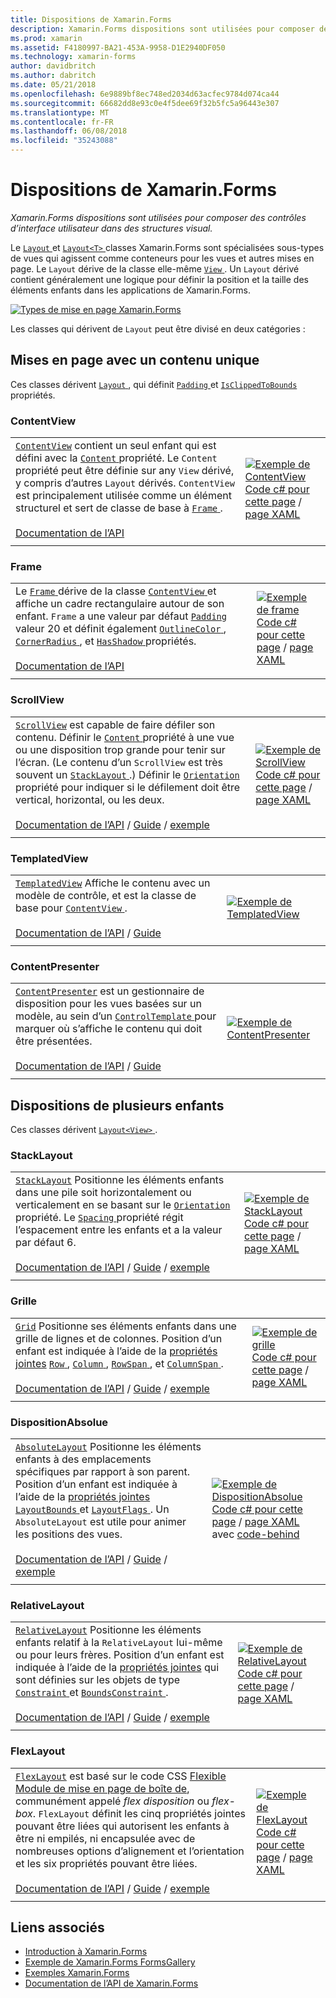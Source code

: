 ```yaml
---
title: Dispositions de Xamarin.Forms
description: Xamarin.Forms dispositions sont utilisées pour composer des contrôles d’interface utilisateur dans des structures visual. Cet article répertorie les dispositions incluses dans Xamarin.Forms.
ms.prod: xamarin
ms.assetid: F4180997-BA21-453A-9958-D1E2940DF050
ms.technology: xamarin-forms
author: davidbritch
ms.author: dabritch
ms.date: 05/21/2018
ms.openlocfilehash: 6e9889bf8ec748ed2034d63acfec9784d074ca44
ms.sourcegitcommit: 66682dd8e93c0e4f5dee69f32b5fc5a96443e307
ms.translationtype: MT
ms.contentlocale: fr-FR
ms.lasthandoff: 06/08/2018
ms.locfileid: "35243088"
---
```

# <a name="xamarinforms-layouts"></a>Dispositions de Xamarin.Forms

_Xamarin.Forms dispositions sont utilisées pour composer des contrôles d’interface utilisateur dans des structures visual._

Le [ `Layout` ](https://developer.xamarin.com/api/type/Xamarin.Forms.Layout) et [ `Layout<T>` ](https://developer.xamarin.com/api/type/Xamarin.Forms.Layout%3CT%3E/) classes Xamarin.Forms sont spécialisées sous-types de vues qui agissent comme conteneurs pour les vues et autres mises en page. Le `Layout` dérive de la classe elle-même [ `View` ](views.md). Un `Layout` dérivé contient généralement une logique pour définir la position et la taille des éléments enfants dans les applications de Xamarin.Forms.

[![Types de mise en page Xamarin.Forms](layouts-images/layouts-sml.png "Xamarin.Forms disposition Types")](layouts-images/layouts.png#lightbox "Types de disposition de Xamarin.Forms")

Les classes qui dérivent de `Layout` peut être divisé en deux catégories :

## <a name="layouts-with-single-content"></a>Mises en page avec un contenu unique

Ces classes dérivent [ `Layout` ](https://developer.xamarin.com/api/type/Xamarin.Forms.Layout/), qui définit [ `Padding` ](https://developer.xamarin.com/api/property/Xamarin.Forms.Layout.Padding/) et [ `IsClippedToBounds` ](https://developer.xamarin.com/api/property/Xamarin.Forms.Layout.IsClippedToBounds/) propriétés.

<a name="contentView" />

### <a name="contentview"></a>ContentView

|     |     |
| --- | --- |
| [`ContentView`](https://developer.xamarin.com/api/type/Xamarin.Forms.ContentView/) contient un seul enfant qui est défini avec la [ `Content` ](https://developer.xamarin.com/api/property/Xamarin.Forms.ContentView.Content/) propriété. Le `Content` propriété peut être définie sur any `View` dérivé, y compris d’autres `Layout` dérivés. `ContentView` est principalement utilisée comme un élément structurel et sert de classe de base à [ `Frame` ](#frame).<br /><br />[Documentation de l’API](https://developer.xamarin.com/api/type/Xamarin.Forms.ContentView/) | [![Exemple de ContentView](layouts-images/ContentView.png "ContentView exemple")](layouts-images/ContentView-Large.png#lightbox "ContentView exemple")<br />[Code c# pour cette page](https://github.com/xamarin/xamarin-forms-samples/blob/master/FormsGallery/FormsGallery/FormsGallery/CodeExamples/ContentViewDemoPage.cs) / [page XAML](https://github.com/xamarin/xamarin-forms-samples/blob/master/FormsGallery/FormsGallery/FormsGallery/XamlExamples/ContentViewDemoPage.xaml) |
|     |     |

<a named="frame" />

### <a name="frame"></a>Frame

|     |     |
| --- | --- |
| Le [ `Frame` ](https://developer.xamarin.com/api/type/Xamarin.Forms.Frame/) dérive de la classe [ `ContentView` ](#contentView) et affiche un cadre rectangulaire autour de son enfant. `Frame` a une valeur par défaut [ `Padding` ](https://developer.xamarin.com/api/property/Xamarin.Forms.Layout.Padding/) valeur 20 et définit également [ `OutlineColor` ](https://developer.xamarin.com/api/property/Xamarin.Forms.Frame.OutlineColor/), [ `CornerRadius` ](https://developer.xamarin.com/api/property/Xamarin.Forms.Frame.CornerRadius/), et [ `HasShadow` ](https://developer.xamarin.com/api/property/Xamarin.Forms.Frame.HasShadow/)propriétés.<br /><br />[Documentation de l’API](https://developer.xamarin.com/api/type/Xamarin.Forms.Frame/) | [![Exemple de frame](layouts-images/Frame.png "Frame exemple")](layouts-images/Frame-Large.png#lightbox "Frame d’exemple")<br />[Code c# pour cette page](https://github.com/xamarin/xamarin-forms-samples/blob/master/FormsGallery/FormsGallery/FormsGallery/CodeExamples/FrameDemoPage.cs) / [page XAML](https://github.com/xamarin/xamarin-forms-samples/blob/master/FormsGallery/FormsGallery/FormsGallery/XamlExamples/FrameDemoPage.xaml) |
|     |     |

<a name="scrollView" />

### <a name="scrollview"></a>ScrollView

|     |     |
| --- | --- |
| [`ScrollView`](https://developer.xamarin.com/api/type/Xamarin.Forms.ScrollView/) est capable de faire défiler son contenu. Définir le [ `Content` ](https://developer.xamarin.com/api/property/Xamarin.Forms.ScrollView.Content/) propriété à une vue ou une disposition trop grande pour tenir sur l’écran. (Le contenu d’un `ScrollView` est très souvent un [ `StackLayout` ](#stackLayout).) Définir le [ `Orientation` ](https://developer.xamarin.com/api/property/Xamarin.Forms.ScrollView.Orientation/) propriété pour indiquer si le défilement doit être vertical, horizontal, ou les deux.<br /><br />[Documentation de l’API](https://developer.xamarin.com/api/type/Xamarin.Forms.ScrollView/) / [Guide](~/xamarin-forms/user-interface/layouts/scroll-view.md) / [exemple](https://developer.xamarin.com/samples/xamarin-forms/UserInterface/Layout/) | [![Exemple de ScrollView](layouts-images/ScrollView.png "ScrollView exemple")](layouts-images/ScrollView-Large.png#lightbox "ScrollView exemple")<br />[Code c# pour cette page](https://github.com/xamarin/xamarin-forms-samples/blob/master/FormsGallery/FormsGallery/FormsGallery/CodeExamples/ScrollViewDemoPage.cs) / [page XAML](https://github.com/xamarin/xamarin-forms-samples/blob/master/FormsGallery/FormsGallery/FormsGallery/XamlExamples/ScrollViewDemoPage.xaml) |
|     |     |

### <a name="templatedview"></a>TemplatedView

|     |     |
| --- | --- |
| [`TemplatedView`](https://developer.xamarin.com/api/type/Xamarin.Forms.TemplatedView/) Affiche le contenu avec un modèle de contrôle, et est la classe de base pour [ `ContentView` ](#contentView).<br /><br />[Documentation de l’API](https://developer.xamarin.com/api/type/Xamarin.Forms.TemplatedView/) / [Guide](~/xamarin-forms/app-fundamentals/templates/control-templates/index.md) | [![Exemple de TemplatedView](layouts-images/TemplatedView.png "TemplatedView exemple")](layouts-images/TemplatedView.png#lightbox "TemplatedView exemple") |
|     |     |

### <a name="contentpresenter"></a>ContentPresenter

|     |     |
| --- | --- |
| [`ContentPresenter`](https://developer.xamarin.com/api/type/Xamarin.Forms.ContentPresenter/) est un gestionnaire de disposition pour les vues basées sur un modèle, au sein d’un [ `ControlTemplate` ](https://developer.xamarin.com/api/type/Xamarin.Forms.ControlTemplate/) pour marquer où s’affiche le contenu qui doit être présentées.<br /><br />[Documentation de l’API](https://developer.xamarin.com/api/type/Xamarin.Forms.ContentPresenter/) / [Guide](~/xamarin-forms/app-fundamentals/templates/control-templates/index.md) | [![Exemple de ContentPresenter](layouts-images/ContentPresenter.png "ContentPresenter exemple")](layouts-images/ContentPresenter.png#lightbox "ContentPresenter exemple") |
|     |     |

## <a name="layouts-with-multiple-children"></a>Dispositions de plusieurs enfants

Ces classes dérivent [ `Layout<View>` ](https://developer.xamarin.com/api/type/Xamarin.Forms.Layout%3CT%3E/).

<a name="stackLayout" />

### <a name="stacklayout"></a>StackLayout

|     |     |
| --- | --- |
| [`StackLayout`](https://developer.xamarin.com/api/type/Xamarin.Forms.StackLayout/) Positionne les éléments enfants dans une pile soit horizontalement ou verticalement en se basant sur le [ `Orientation` ](https://developer.xamarin.com/api/property/Xamarin.Forms.StackLayout.Orientation/) propriété. Le [ `Spacing` ](https://developer.xamarin.com/api/property/Xamarin.Forms.StackLayout.Spacing/) propriété régit l’espacement entre les enfants et a la valeur par défaut 6.<br /><br />[Documentation de l’API](https://developer.xamarin.com/api/type/Xamarin.Forms.StackLayout/) / [Guide](~/xamarin-forms/user-interface/layouts/stack-layout.md) / [exemple](https://developer.xamarin.com/samples/xamarin-forms/UserInterface/Layout/)| [![Exemple de StackLayout](layouts-images/StackLayout.png "StackLayout exemple")](layouts-images/StackLayout-Large.png#lightbox "StackLayout exemple")<br />[Code c# pour cette page](https://github.com/xamarin/xamarin-forms-samples/blob/master/FormsGallery/FormsGallery/FormsGallery/CodeExamples/StackLayoutDemoPage.cs) / [page XAML](https://github.com/xamarin/xamarin-forms-samples/blob/master/FormsGallery/FormsGallery/FormsGallery/XamlExamples/StackLayoutDemoPage.xaml) |
|     |     |

<a name="grid" />

### <a name="grid"></a>Grille

|     |     |
| --- | --- |
| [`Grid`](https://developer.xamarin.com/api/type/Xamarin.Forms.Grid/) Positionne ses éléments enfants dans une grille de lignes et de colonnes. Position d’un enfant est indiquée à l’aide de la [propriétés jointes](~/xamarin-forms/xaml/attached-properties.md) [ `Row` ](https://developer.xamarin.com/api/field/Xamarin.Forms.Grid.RowProperty/), [ `Column` ](https://developer.xamarin.com/api/field/Xamarin.Forms.Grid.ColumnProperty/), [ `RowSpan` ](https://developer.xamarin.com/api/field/Xamarin.Forms.Grid.RowSpanProperty/), et [ `ColumnSpan` ](https://developer.xamarin.com/api/field/Xamarin.Forms.Grid.ColumnSpanProperty/).<br /><br />[Documentation de l’API](https://developer.xamarin.com/api/type/Xamarin.Forms.Grid/) / [Guide](~/xamarin-forms/user-interface/layouts/grid.md) / [exemple](https://developer.xamarin.com/samples/xamarin-forms/UserInterface/Layout/) | [![Exemple de grille](layouts-images/Grid.png "exemple de grille")](layouts-images/Grid-Large.png#lightbox "exemple de grille")<br />[Code c# pour cette page](https://github.com/xamarin/xamarin-forms-samples/blob/master/FormsGallery/FormsGallery/FormsGallery/CodeExamples/GridDemoPage.cs) / [page XAML](https://github.com/xamarin/xamarin-forms-samples/blob/master/FormsGallery/FormsGallery/FormsGallery/XamlExamples/GridDemoPage.xaml) |
|     |     |

### <a name="absolutelayout"></a>DispositionAbsolue

|     |     |
| --- | --- |
| [`AbsoluteLayout`](https://developer.xamarin.com/api/type/Xamarin.Forms.AbsoluteLayout/) Positionne les éléments enfants à des emplacements spécifiques par rapport à son parent. Position d’un enfant est indiquée à l’aide de la [propriétés jointes](~/xamarin-forms/xaml/attached-properties.md) [ `LayoutBounds` ](https://developer.xamarin.com/api/field/Xamarin.Forms.AbsoluteLayout.LayoutBoundsProperty/) et [ `LayoutFlags` ](https://developer.xamarin.com/api/field/Xamarin.Forms.AbsoluteLayout.LayoutFlagsProperty/). Un `AbsoluteLayout` est utile pour animer les positions des vues.<br /><br />[Documentation de l’API](https://developer.xamarin.com/api/type/Xamarin.Forms.AbsoluteLayout/) / [Guide](~/xamarin-forms/user-interface/layouts/absolute-layout.md) / [exemple](https://developer.xamarin.com/samples/xamarin-forms/UserInterface/Layout/) | [![Exemple de DispositionAbsolue](layouts-images/AbsoluteLayout.png "DispositionAbsolue exemple")](layouts-images/AbsoluteLayout-Large.png#lightbox "DispositionAbsolue exemple")<br />[Code c# pour cette page](https://github.com/xamarin/xamarin-forms-samples/blob/master/FormsGallery/FormsGallery/FormsGallery/CodeExamples/AbsoluteLayoutdDemoPage.cs) / [page XAML](https://github.com/xamarin/xamarin-forms-samples/blob/master/FormsGallery/FormsGallery/FormsGallery/XamlExamples/AbsoluteLayoutDemoPage.xaml) avec [code-behind](https://github.com/xamarin/xamarin-forms-samples/blob/master/FormsGallery/FormsGallery/FormsGallery/XamlExamples/AbsoluteLayoutDemoPage.xaml.cs) |
|     |     |

### <a name="relativelayout"></a>RelativeLayout

|     |     |
| --- | --- |
| [`RelativeLayout`](https://developer.xamarin.com/api/type/Xamarin.Forms.RelativeLayout/) Positionne les éléments enfants relatif à la `RelativeLayout` lui-même ou pour leurs frères. Position d’un enfant est indiquée à l’aide de la [propriétés jointes](~/xamarin-forms/xaml/attached-properties.md) qui sont définies sur les objets de type [ `Constraint` ](https://developer.xamarin.com/api/type/Xamarin.Forms.Constraint/) et [ `BoundsConstraint` ](https://developer.xamarin.com/api/type/Xamarin.Forms.Constraint/).<br /><br />[Documentation de l’API](https://developer.xamarin.com/api/type/Xamarin.Forms.RelativeLayout/) / [Guide](~/xamarin-forms/user-interface/layouts/relative-layout.md) / [exemple](https://developer.xamarin.com/samples/xamarin-forms/UserInterface/Layout/) | [![Exemple de RelativeLayout](layouts-images/RelativeLayout.png "RelativeLayout exemple")](layouts-images/RelativeLayout-Large.png#lightbox "RelativeLayout exemple")<br />[Code c# pour cette page](https://github.com/xamarin/xamarin-forms-samples/blob/master/FormsGallery/FormsGallery/FormsGallery/CodeExamples/RelativeLayoutDemoPage.cs) / [page XAML](https://github.com/xamarin/xamarin-forms-samples/blob/master/FormsGallery/FormsGallery/FormsGallery/XamlExamples/RelativeLayoutDemoPage.xaml) |
|     |     |

### <a name="flexlayout"></a>FlexLayout

|     |     |
| --- | --- |
| [`FlexLayout`](xref:Xamarin.Forms.FlexLayout) est basé sur le code CSS [Flexible Module de mise en page de boîte de](http://www.w3.org/TR/css-flexbox-1/), communément appelé _flex disposition_ ou _flex-box_. `FlexLayout` définit les cinq propriétés jointes pouvant être liées qui autorisent les enfants à être ni empilés, ni encapsulée avec de nombreuses options d’alignement et l’orientation et les six propriétés pouvant être liées.<br /><br />[Documentation de l’API](xref:Xamarin.Forms.FlexLayout) / [Guide](~/xamarin-forms/user-interface/layouts/flex-layout.md) / [exemple](https://developer.xamarin.com/samples/xamarin-forms/UserInterface/FlexLayoutDemos/) | [![Exemple de FlexLayout](layouts-images/FlexLayout.png "FlexLayout exemple")](layouts-images/FlexLayout-Large.png#lightbox "FlexLayout exemple")<br />[Code c# pour cette page](https://github.com/xamarin/xamarin-forms-samples/blob/master/FormsGallery/FormsGallery/FormsGallery/CodeExamples/FlexLayoutDemoPage.cs) / [page XAML](https://github.com/xamarin/xamarin-forms-samples/blob/master/FormsGallery/FormsGallery/FormsGallery/XamlExamples/FlexLayoutDemoPage.xaml) |
|     |     |

## <a name="related-links"></a>Liens associés

- [Introduction à Xamarin.Forms](~/xamarin-forms/get-started/introduction-to-xamarin-forms.md)
- [Exemple de Xamarin.Forms FormsGallery](https://developer.xamarin.com/samples/FormsGallery/)
- [Exemples Xamarin.Forms](https://developer.xamarin.com/samples/xamarin-forms/all/)
- [Documentation de l’API de Xamarin.Forms](https://developer.xamarin.com/api/root/Xamarin.Forms/)
